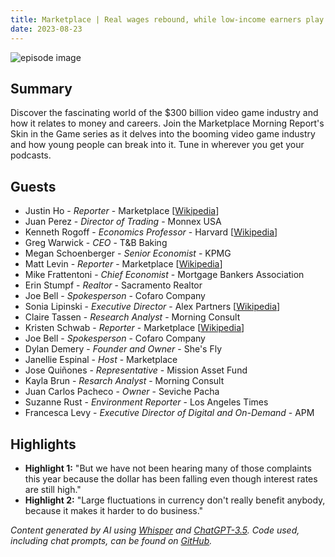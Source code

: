 ```yaml
---
title: Marketplace | Real wages rebound, while low-income earners play catch-up
date: 2023-08-23
---
```


![episode image](https://www.marketplace.org/wp-content/uploads/2019/05/MP_show-1.png)

## Summary

Discover the fascinating world of the $300 billion video game industry and how it relates to money and careers. Join the Marketplace Morning Report's Skin in the Game series as it delves into the booming video game industry and how young people can break into it. Tune in wherever you get your podcasts.

## Guests

- Justin Ho - _Reporter_ - Marketplace [[Wikipedia](https://en.wikipedia.org/wiki/Regency_Enterprises)]
- Juan Perez - _Director of Trading_ - Monnex USA
- Kenneth Rogoff - _Economics Professor_ - Harvard [[Wikipedia](https://en.wikipedia.org/wiki/Kenneth_Rogoff)]
- Greg Warwick - _CEO_ - T&B Baking
- Megan Schoenberger - _Senior Economist_ - KPMG
- Matt Levin - _Reporter_ - Marketplace [[Wikipedia](https://en.wikipedia.org/wiki/The_Jetsons)]
- Mike Frattentoni - _Chief Economist_ - Mortgage Bankers Association
- Erin Stumpf - _Realtor_ - Sacramento Realtor
- Joe Bell - _Spokesperson_ - Cofaro Company
- Sonia Lipinski - _Executive Director_ - Alex Partners [[Wikipedia](https://en.wikipedia.org/wiki/Barack_Obama)]
- Claire Tassen - _Research Analyst_ - Morning Consult
- Kristen Schwab - _Reporter_ - Marketplace [[Wikipedia](https://en.wikipedia.org/wiki/Sven_(Frozen))]
- Joe Bell - _Spokesperson_ - Cofaro Company
- Dylan Demery - _Founder and Owner_ - She's Fly
- Janellie Espinal - _Host_ - Marketplace
- Jose Quiñones - _Representative_ - Mission Asset Fund
- Kayla Brun - _Resarch Analyst_ - Morning Consult
- Juan Carlos Pacheco - _Owner_ - Seviche Pacha
- Suzanne Rust - _Environment Reporter_ - Los Angeles Times
- Francesca Levy - _Executive Director of Digital and On-Demand_ - APM

## Highlights

- **Highlight 1:** "But we have not been hearing many of those complaints this year because the dollar has been falling even though interest rates are still high."
- **Highlight 2:** "Large fluctuations in currency don't really benefit anybody, because it makes it harder to do business."

_Content generated by AI using [Whisper](https://openai.com/research/whisper) and [ChatGPT-3.5](https://openai.com/blog/chatgpt). Code used, including chat prompts, can be found on [GitHub](https://github.com/dustinbrownman/podcast-parser/blob/main/app/functions.py)._
